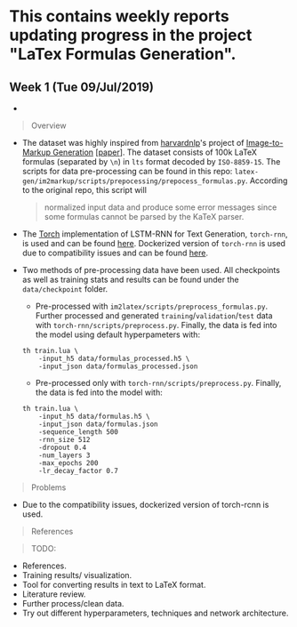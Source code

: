 # This contains weekly reports updating progress in the project "LaTex Formulas Generation".

##  Week 1 (Tue 09/Jul/2019)

 - 

> Overview

 - The dataset was highly inspired from [harvardnlp](http://nlp.seas.harvard.edu/)'s project of [Image-to-Markup Generation](http://lstm.seas.harvard.edu/latex/) [[paper](http://arxiv.org/pdf/1609.04938v1.pdf)]. The dataset consists of 100k LaTeX formulas (separated by `\n`) in `lts` format decoded by `ISO-8859-15`. The scripts for data pre-processing can be found in this repo: `latex-gen/im2markup/scripts/prepocessing/prepocess_formulas.py`.  According to the original repo, this script will 
	> normalized input data and produce some error messages since some formulas cannot be parsed by the KaTeX parser.
	
 - The [Torch](http://torch.ch/) implementation of LSTM-RNN for Text Generation, `torch-rnn`, is used and can be found [here](https://github.com/jcjohnson/torch-rnn). Dockerized version of `torch-rnn` is used due to compatibility issues and can be found [here](https://github.com/crisbal/docker-torch-rnn).
 - Two methods of pre-processing data have been used. All checkpoints as well as training stats and results can be found under the `data/checkpoint` folder.
    - Pre-processed with `im2latex/scripts/preprocess_formulas.py`. Further processed and generated `training`/`validation`/`test` data with `torch-rnn/scripts/preprocess.py`. Finally, the data is fed into the model using default hyperpameters with:
	```
	th train.lua \
		-input_h5 data/formulas_processed.h5 \
		-input_json data/formulas_processed.json
	``` 
	
    - Pre-processed only with  `torch-rnn/scripts/preprocess.py`. Finally, the data is fed into the model with:
	```
	th train.lua \
		-input_h5 data/formulas.h5 \
		-input_json data/formulas.json
		-sequence_length 500
		-rnn_size 512
		-dropout 0.4
		-num_layers 3
		-max_epochs 200
		-lr_decay_factor 0.7
	```
> Problems

 - Due to the compatibility issues, dockerized version of torch-rcnn is used.

> References

> TODO:

 - References.
 - Training results/ visualization.
 - Tool for converting results in text to LaTeX format.
 - Literature review.
 - Further process/clean data.
 - Try out different hyperparameters, techniques and network architecture.
